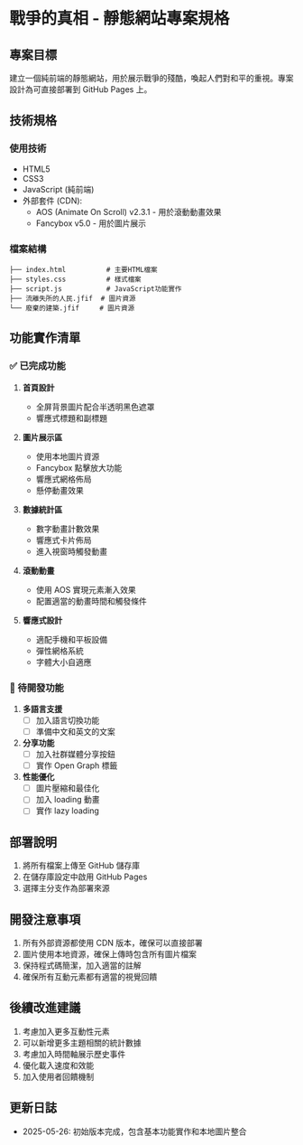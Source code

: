 # 戰爭的真相 - 靜態網站專案規格

## 專案目標
建立一個純前端的靜態網站，用於展示戰爭的殘酷，喚起人們對和平的重視。專案設計為可直接部署到 GitHub Pages 上。

## 技術規格

### 使用技術
- HTML5
- CSS3
- JavaScript (純前端)
- 外部套件 (CDN):
  - AOS (Animate On Scroll) v2.3.1 - 用於滾動動畫效果
  - Fancybox v5.0 - 用於圖片展示

### 檔案結構
```
├── index.html          # 主要HTML檔案
├── styles.css          # 樣式檔案
├── script.js           # JavaScript功能實作
├── 流離失所的人民.jfif  # 圖片資源
└── 廢棄的建築.jfif     # 圖片資源
```

## 功能實作清單

### ✅ 已完成功能
1. **首頁設計**
   - 全屏背景圖片配合半透明黑色遮罩
   - 響應式標題和副標題

2. **圖片展示區**
   - 使用本地圖片資源
   - Fancybox 點擊放大功能
   - 響應式網格佈局
   - 懸停動畫效果

3. **數據統計區**
   - 數字動畫計數效果
   - 響應式卡片佈局
   - 進入視窗時觸發動畫

4. **滾動動畫**
   - 使用 AOS 實現元素漸入效果
   - 配置適當的動畫時間和觸發條件

5. **響應式設計**
   - 適配手機和平板設備
   - 彈性網格系統
   - 字體大小自適應

### 🔄 待開發功能
1. **多語言支援**
   - [ ] 加入語言切換功能
   - [ ] 準備中文和英文的文案

2. **分享功能**
   - [ ] 加入社群媒體分享按鈕
   - [ ] 實作 Open Graph 標籤

3. **性能優化**
   - [ ] 圖片壓縮和最佳化
   - [ ] 加入 loading 動畫
   - [ ] 實作 lazy loading

## 部署說明
1. 將所有檔案上傳至 GitHub 儲存庫
2. 在儲存庫設定中啟用 GitHub Pages
3. 選擇主分支作為部署來源

## 開發注意事項
1. 所有外部資源都使用 CDN 版本，確保可以直接部署
2. 圖片使用本地資源，確保上傳時包含所有圖片檔案
3. 保持程式碼簡潔，加入適當的註解
4. 確保所有互動元素都有適當的視覺回饋

## 後續改進建議
1. 考慮加入更多互動性元素
2. 可以新增更多主題相關的統計數據
3. 考慮加入時間軸展示歷史事件
4. 優化載入速度和效能
5. 加入使用者回饋機制

## 更新日誌
- 2025-05-26: 初始版本完成，包含基本功能實作和本地圖片整合